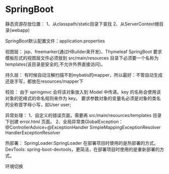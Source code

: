 # SpringBoot


静态资源存放位置：
1、从classpath/static目录下查找
2、从ServerContext根目录(webapp)

SpringBoot默认配置文件：application.properties

视图层：
jsp、freemarker(通过HBuilder来开发)、Thymeleaf
SpringBoot 要求模板形式的视图层文件必须放到 src/main/resources 目录下必须要一个名称为 templates(该目录是安全的,不允许外界直接访问)。

持久层：
有时候自动注解扫描不到mybatis的mapper，所以最好：不管自动生成还是手写，都放在resources/mapper下

校验：
由于 springmvc 会将该对象放入到 Model 中传递。key 的名称会使用该对象的驼峰式的命名规则来作为 key。
要求参数对象的变量名必须是对象的类名的全称首字母小写，如User user;

异常处理：
1、自定义的错误页面，需要再 src/main/resources/templates 目录下创建 error.html 页面。
2、全局异常类GlobalException：
    @ControllerAdvice+@ExceptionHandler
    SimpleMappingExceptionResolver
    HandlerExceptionResolver 

热部署：
SpringLoader:SpringLoader 在部署项目时使用的是热部署的方式。 
DevTools: spring-boot-devtools，更简洁，在部署项目时使用的是重新部署的方式。

环境切换


